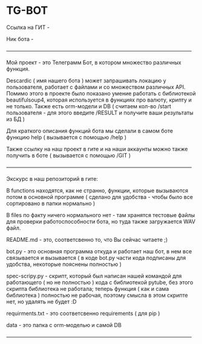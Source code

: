 # TG-BOT


Ссылка на ГИТ - 

Ник бота - 


———————————————————————————————————

Мой проект - это Телеграмм Бот, в котором множество различных функция. 

Descardic ( имя нашего бота ) может запрашивать локацию у пользователя, работает с файлами и со множеством различных API. Помимо этого в проекте было показано умение работать с  библиотекой beautifulsoup4, которая используется в функциях про валюту, крипту и не только. Также есть orm-модели и DB ( считаем кол-во /start пользователя - для этого введите /RESULT и получите ваши результаты из БД ) 

Для краткого описания функций бота мы сделали в самом боте функцию help ( вызывается с помощью /help )

Также ссылку на наш проект в гите и на наши аккаунты можно также получить в боте ( вызывается с помощью /GIT )

———————————————————————————————————

Экскурс в наш репозиторий в гите:

В functions находятся, как не странно, функции, которые вызываются потом в основной программе ( сделано для удобства - чтобы было все сортировано в папки нормально )

В files по факту ничего нормального нет - там хранятся тестовые файлы для проверки работоспособности бота, но туда также загружается WAV файл. 

README.md - это, соответсвенно то, что Вы сейчас читаете ;)

bot.py - это основная программа откуда и работает наш бот, в нем все связывается и вызывается ( в коде bot.py части кода подписаны для удобства, некоторые пояснены полностью ) 

spec-scripy.py - скрипт, который был написан нашей командой для работающего ( но не полностью ) кода с библиотекой pytube, без этого скрипта библиотека не работала; теперь функция ( как и сама библиотека ) полностью не рабочая, поэтому смысла в этом скрипте нет, но удалять не будет :D

requirments.txt - это соответсвенно requirements ( для pip )

data - это папка с orm-моделью и самой DB 

———————————————————————————————————

